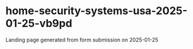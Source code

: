 # home-security-systems-usa-2025-01-25-vb9pd
Landing page generated from form submission on 2025-01-25
